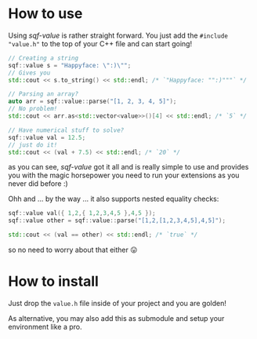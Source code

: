 # How to use

Using *sqf-value* is rather straight forward.
You just add the `#include "value.h"` to the top of your C++ file and can start going!

```cpp
// Creating a string
sqf::value s = "Happyface: \":)\"";
// Gives you
std::cout << s.to_string() << std::endl; /* `"Happyface: "":)"""` */

// Parsing an array?
auto arr = sqf::value::parse("[1, 2, 3, 4, 5]");
// No problem!
std::cout << arr.as<std::vector<value>>()[4] << std::endl; /* `5` */

// Have numerical stuff to solve?
sqf::value val = 12.5;
// just do it!
std::cout << (val + 7.5) << std::endl; /* `20` */
```

as you can see, *sqf-value* got it all and is really simple to use and provides you with the magic horsepower you need to run your extensions as you never did before :)

Ohh and ... by the way ... it also supports nested equality checks:
```cpp
sqf::value val({ 1,2,{ 1,2,3,4,5 },4,5 });
sqf::value other = sqf::value::parse("[1,2,[1,2,3,4,5],4,5]");

std::cout << (val == other) << std::endl; /* `true` */
```
so no need to worry about that either :stuck_out_tongue:

# How to install

Just drop the `value.h` file inside of your project and you are golden!

As alternative, you may also add this as submodule and setup your environment like a pro.
